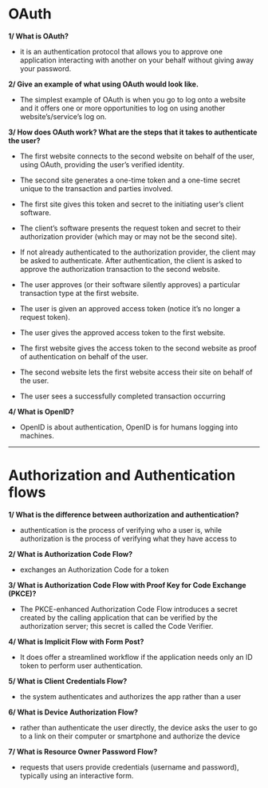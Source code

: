 # OAuth

**1/ What is OAuth?**

- it is an authentication protocol that allows you to approve one application interacting with another on your behalf without giving away your password.

**2/ Give an example of what using OAuth would look like.**

- The simplest example of OAuth is when you go to log onto a website and it offers one or more opportunities to log on using another website’s/service’s log on.

**3/ How does OAuth work? What are the steps that it takes to authenticate the user?**

- The first website connects to the second website on behalf of the user, using OAuth, providing the user’s verified identity.

- The second site generates a one-time token and a one-time secret unique to the transaction and parties involved.

- The first site gives this token and secret to the initiating user’s client software.

- The client’s software presents the request token and secret to their authorization provider (which may or may not be the second site).

- If not already authenticated to the authorization provider, the client may be asked to authenticate. After authentication, the client is asked to approve the authorization transaction to the second website.

- The user approves (or their software silently approves) a particular transaction type at the first website.

- The user is given an approved access token (notice it’s no longer a request token).

- The user gives the approved access token to the first website.

- The first website gives the access token to the second website as proof of authentication on behalf of the user.

- The second website lets the first website access their site on behalf of the user.

- The user sees a successfully completed transaction occurring

**4/ What is OpenID?**

- OpenID is about authentication, OpenID is for humans logging into machines.

---

# Authorization and Authentication flows

**1/ What is the difference between authorization and authentication?**

- authentication is the process of verifying who a user is, while authorization is the process of verifying what they have access to

**2/ What is Authorization Code Flow?**

- exchanges an Authorization Code for a token

**3/ What is Authorization Code Flow with Proof Key for Code Exchange (PKCE)?**

- The PKCE-enhanced Authorization Code Flow introduces a secret created by the calling application that can be verified by the authorization server; this secret is called the Code Verifier.

**4/ What is Implicit Flow with Form Post?**

- It does offer a streamlined workflow if the application needs only an ID token to perform user authentication.

**5/ What is Client Credentials Flow?**

- the system authenticates and authorizes the app rather than a user

**6/ What is Device Authorization Flow?**

- rather than authenticate the user directly, the device asks the user to go to a link on their computer or smartphone and authorize the device

**7/ What is Resource Owner Password Flow?**

- requests that users provide credentials (username and password), typically using an interactive form.
